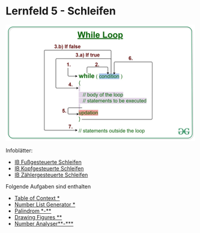 # Lernfeld 5 - Schleifen

![](./imgs/while.jpg)

Infoblätter: 
* [IB Fußgesteuerte Schleifen](IB%20Fußgesteuerte%20Schleifen.md)
* [IB Kopfgesteuerte Schleifen](IB%20Kopfgesteuerte%20Schleifen.md)
* [IB Zählergesteuerte Schleifen](IB%20Zählergesteuerte%20Schleifen.md)

Folgende Aufgaben sind enthalten

* [Table of Context *](./src/tableOfContext/task.md)
* [Number List Generator *](./src/numberListGenerator/task.md)
* [Palindrom *-**](./src/palindrom/task.md)
* [Drawing Figures **](./src/drawingFigures/task.md)
* [Number Analyser**-***](./src/numberAnalyser/task.md)

